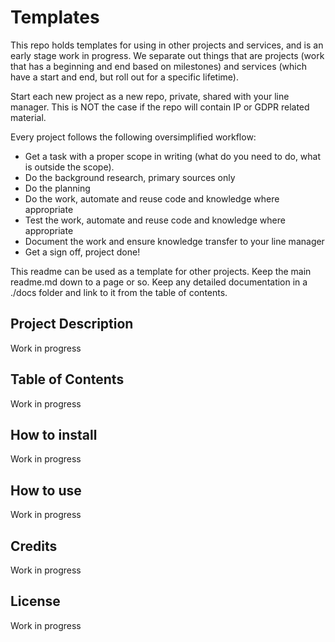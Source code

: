# Templates
This repo holds templates for using in other projects and services, and is an early stage work in progress. 
We separate out things that are projects (work that has a beginning and end based on milestones) and services (which have a start and end, but roll out for a specific lifetime). 

Start each new project as a new repo, private, shared with your line manager.
This is NOT the case if the repo will contain IP or GDPR related material.

Every project follows the following oversimplified workflow:

- Get a task with a proper scope in writing (what do you need to do, what is outside the scope).
- Do the background research, primary sources only
- Do the planning
- Do the work, automate and reuse code and knowledge where appropriate
- Test the work, automate and reuse code and knowledge where appropriate
- Document the work and ensure knowledge transfer to your line manager
- Get a sign off, project done!

This readme can be used as a template for other projects. Keep the main readme.md down to a page or so. Keep any detailed documentation in a ./docs folder and link to it from the table of contents.

## Project Description
Work in progress

## Table of Contents
Work in progress

## How to install
Work in progress

## How to use
Work in progress

## Credits
Work in progress

## License
Work in progress
